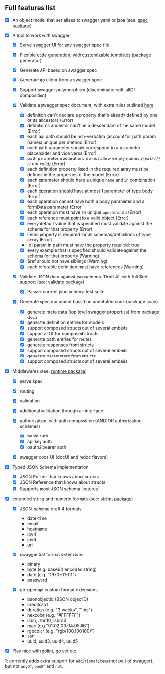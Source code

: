 ## Full features list

- [x] An object model that serializes to swagger yaml or json (see: [spec package](https://github.com/go-openapi/spec))
- [x] A tool to work with swagger

  - [x] Serve swagger UI for any swagger spec file
  - [x] Flexible code generation, with customizable templates (package generator)
  - [x] Generate API based on swagger spec
  - [x] Generate go client from a swagger spec
  - [x] Support swagger polymorphism (discriminator with allOf composition)
  - [x] Validate a swagger spec document, with extra rules outlined [here](https://github.com/apigee-127/sway/blob/master/docs/README.md#semantic-validation)

    - [x] definition can't declare a property that's already defined by one of its ancestors (Error)
    - [x] definition's ancestor can't be a descendant of the same model (Error)
    - [x] each api path should be non-verbatim (account for path param names) unique per method (Error)
    - [x] each path parameter should correspond to a parameter placeholder and vice versa (Error)
    - [x] path parameter declarations do not allow empty names _(`/path/{}` is not valid)_ (Error)
    - [x] each definition property listed in the required array must be defined in the properties of the model (Error)
    - [x] each parameter should have a unique `name` and `in` combination (Error)
    - [x] each operation should have at most 1 parameter of type body (Error)
    - [x] each operation cannot have both a body parameter and a formData parameter (Error)
    - [x] each operation must have an unique `operationId` (Error)
    - [x] each reference must point to a valid object (Error)
    - [x] every default value that is specified must validate against the schema for that property (Error)
    - [x] items property is required for all schemas/definitions of type `array` (Error)
    - |x] param in path must have the property required: true
    - [x] every example that is specified should validate against the schema for that property (Warning)
    - [x] $ref should not have siblings (Warning)
    - [x] each referable definition must have references (Warning)
    
  - [x] Validate JSON data against jsonschema (Draft 4), with full $ref support (see: [validate package](https://github.com/go-openapi/validate))
    - [x] Passes current json schema test suite

  - [x] Generate spec document based on annotated code (package scan)

    - [x] generate meta data (top level swagger properties) from package docs
    - [x] generate definition entries for models
    - [x] support composed structs out of several embeds
    - [x] support allOf for composed structs
    - [x] generate path entries for routes
    - [x] generate responses from structs
    - [x] support composed structs out of several embeds
    - [x] generate parameters from structs
    - [x] support composed structs out of several embeds

- [x] Middlewares (see: [runtime package](https://github.com/go-openapi/runtime))

  - [x] serve spec
  - [x] routing
  - [x] validation
  - [x] additional validation through an interface
  - [x] authorization, with auth composition (AND|OR authorization schemes)

    - [x] basic auth
    - [x] api key auth
    - [x] oauth2 bearer auth

  - [x] swagger docs UI (docUI and redoc flavors)

- [x] Typed JSON Schema implementation

  - [x] JSON Pointer that knows about structs
  - [x] JSON Reference that knows about structs
  - [x] Supports most JSON schema features<sup>[1](#footnote1)</sup>

- [x] extended string and numeric formats (see: [strfmt package](https://github.com/go-openapi/strfmt))
 
  - [x] JSON-schema draft 4 formats
    - date-time
    - email
    - hostname
    - ipv4
    - ipv6
    - uri
   
  - [x] swagger 2.0 format extensions
    - binary
    - byte (e.g. base64 encoded string)
    - date (e.g. "1970-01-01")
    - password

  - [x] go-openapi custom format extensions

    - bsonobjectid (BSON objectID)
    - creditcard
    - duration (e.g. "3 weeks", "1ms")
    - hexcolor (e.g. "#FFFFFF")
    - isbn, isbn10, isbn13
    - mac (e.g "01:02:03:04:05:06")
    - rgbcolor (e.g. "rgb(100,100,100)")
    - ssn
    - uuid, uuid3, uuid4, uuid5

- [x] Play nice with golint, go vet etc.

<a name="footnote1">1</a>: currently adds extra support for `additionalItems`(not part of swagger), but not `anyOf`, `oneOf` and `not`.
